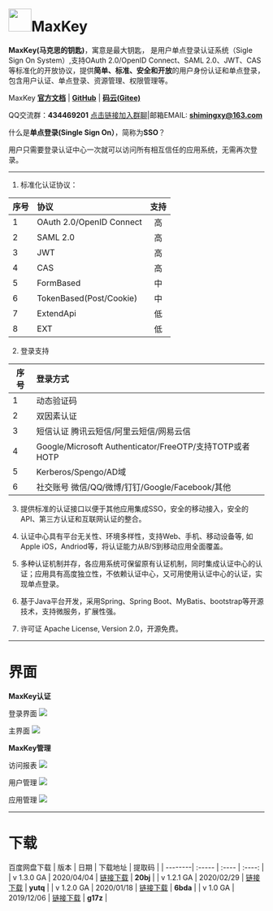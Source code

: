 # <img src="https://github.com/shimingxy/MaxKey/blob/master/docs/images/logo.jpg?raw=true" width="45px">MaxKey

**MaxKey(马克思的钥匙)**，寓意是最大钥匙， 是用户单点登录认证系统（Sigle Sign On System）,支持OAuth 2.0/OpenID Connect、SAML 2.0、JWT、CAS等标准化的开放协议，提供**简单、标准、安全和开放**的用户身份认证和单点登录，包含用户认证、单点登录、资源管理、权限管理等。

  MaxKey  <a href="https://shimingxy.github.io/MaxKey/" target="_blank">**官方文档**</a> | <a href="https://github.com/shimingxy/MaxKey" target="_blank">**GitHub**</a> | <a href="https://gitee.com/shimingxy/MaxKey" target="_blank">**码云(Gitee)**</a>
  
  QQ交流群：**434469201** <a href="https://jq.qq.com/?_wv=1027&k=5WrpQ6o" target="_blank">点击链接加入群聊</a>|邮箱EMAIL: **shimingxy@163.com**
 
什么是**单点登录(Single Sign On）**，简称为**SSO**？

  用户只需要登录认证中心一次就可以访问所有相互信任的应用系统，无需再次登录。
  
------------

1.  标准化认证协议：

| 序号    | 协议   |  支持  |
| --------| :-----  | :----:  |
| 1       | OAuth 2.0/OpenID Connect   |  高  |
| 2       | SAML 2.0   				   |  高  |
| 3       | JWT  					   |  高  |
| 4       | CAS						   |  高  |
| 5       | FormBased				   |  中  |
| 6       | TokenBased(Post/Cookie)	   |  中  |
| 7       | ExtendApi				   |  低  |
| 8       | EXT						   |  低  |

2. 登录支持

| 序号    | 登录方式   | 
| --------| :-----  |
| 1       | 动态验证码   	| 
| 2       | 双因素认证   	| 
| 3       | 短信认证  腾讯云短信/阿里云短信/网易云信 	|
| 4       | Google/Microsoft Authenticator/FreeOTP/支持TOTP或者HOTP |
| 5       | Kerberos/Spengo/AD域|
| 6       | 社交账号 微信/QQ/微博/钉钉/Google/Facebook/其他  | 


3. 提供标准的认证接口以便于其他应用集成SSO，安全的移动接入，安全的API、第三方认证和互联网认证的整合。

4. 认证中心具有平台无关性、环境多样性，支持Web、手机、移动设备等, 如Apple iOS，Andriod等，将认证能力从B/S到移动应用全面覆盖。

5. 多种认证机制并存，各应用系统可保留原有认证机制，同时集成认证中心的认证；应用具有高度独立性，不依赖认证中心，又可用使用认证中心的认证，实现单点登录。

6. 基于Java平台开发，采用Spring、Spring Boot、MyBatis、bootstrap等开源技术，支持微服务，扩展性强。  

7. 许可证 Apache License, Version 2.0，开源免费。 

------------
# 界面
**MaxKey认证**

登录界面
<img src="https://github.com/shimingxy/MaxKey/blob/master/docs/images/maxkey_login.png?raw=true"/>

主界面
<img src="https://github.com/shimingxy/MaxKey/blob/master/docs/images/maxkey_index.png?raw=true"/>

**MaxKey管理**

访问报表
<img src="https://github.com/shimingxy/MaxKey/blob/master/docs/images/maxkey_mgt_rpt.png?raw=true"/>

用户管理
<img src="https://github.com/shimingxy/MaxKey/blob/master/docs/images/maxkey_mgt_users.png?raw=true"/>

应用管理
<img src="https://github.com/shimingxy/MaxKey/blob/master/docs/images/maxkey_mgt_apps.png?raw=true"/>

------------
# 下载

百度网盘下载
| 版本    | 日期   |  下载地址  |  提取码  |
| --------| :-----  | :----  | :----:  |
| v 1.3.0 GA | 2020/04/04   |  <a href="https://pan.baidu.com/s/1o7vfBeq21Az_0s0tJvObOw" target="_blank">链接下载</a>  |  **20bj**  |
| v 1.2.1 GA | 2020/02/29   |  <a href="https://pan.baidu.com/s/1FDkJ4DOMQq8tPAXrIfDeKA" target="_blank">链接下载</a>  |  **yutq**  |
| v 1.2.0 GA | 2020/01/18   |  <a href="https://pan.baidu.com/s/1NDeB_g_-6Qbn_bHkTGnFGA" target="_blank">链接下载</a>  |  **6bda**  |
| v 1.0 GA   | 2019/12/06   |  <a href="https://pan.baidu.com/s/15j7RSUQybCVlHx8uyFk2rQ" target="_blank">链接下载</a>  |  **g17z**  |